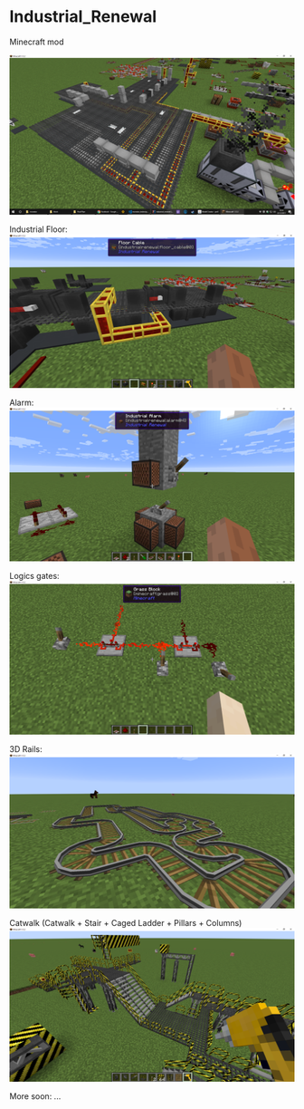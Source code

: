# Industrial_Renewal
Minecraft mod


![alt text](peek.png)

Industrial Floor:
![alt text](01.png)

Alarm:
![alt text](02.png)

Logics gates:
![alt text](03.png)

3D Rails:
![alt text](04.png)

Catwalk (Catwalk + Stair + Caged Ladder + Pillars + Columns)
![alt text](05.png)

More soon:
...
